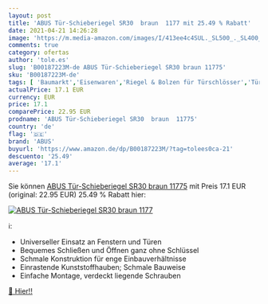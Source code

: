 ```yaml
---
layout: post
title: 'ABUS Tür-Schieberiegel SR30  braun  1177 mit 25.49 % Rabatt'
date: 2021-04-21 14:26:28
image: 'https://m.media-amazon.com/images/I/413ee4c4SUL._SL500_._SL400_.jpg'
comments: true
category: ofertas
author: 'tole.es'
slug: 'B00187223M-de ABUS Tür-Schieberiegel SR30 braun 11775'
sku: 'B00187223M-de'
tags: [ 'Baumarkt','Eisenwaren','Riegel & Bolzen für Türschlösser','Türbeschläge & -schlösser','abus', ]
actualPrice: 17.1 EUR
currency: EUR
price: 17.1
comparePrice: 22.95 EUR
prodname: 'ABUS Tür-Schieberiegel SR30  braun  11775'
country: 'de'
flag: '🇩🇪'
brand: 'ABUS'
buyurl: 'https://www.amazon.de/dp/B00187223M/?tag=tolees0ca-21'
descuento: '25.49'
average: '17.1'
---
```


Sie können [ABUS Tür-Schieberiegel SR30  braun  11775](https://www.amazon.de/dp/B00187223M/?tag=tolees0ca-21) mit Preis 17.1 EUR (original: 22.95 EUR) 25.49 % Rabatt hier:

[![ABUS Tür-Schieberiegel SR30  braun  1177](https://m.media-amazon.com/images/I/413ee4c4SUL._SL500_._SL400_.jpg)](https://www.amazon.de/dp/B00187223M/?tag=tolees0ca-21)

ℹ️:

- Universeller Einsatz an Fenstern und Türen
- Bequemes Schließen und Öffnen ganz ohne Schlüssel
- Schmale Konstruktion für enge Einbauverhältnisse
- Einrastende Kunststoffhauben; Schmale Bauweise
- Einfache Montage, verdeckt liegende Schrauben

[🛒 Hier!!](https://www.amazon.de/dp/B00187223M/?tag=tolees0ca-21)
